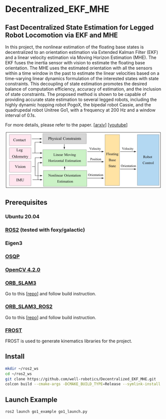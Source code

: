 # Decentralized_EKF_MHE
## Fast Decentralized State Estimation for Legged Robot Locomotion via EKF and MHE

In this project, the nonlinear estimation of the floating base states is decentralized to an orientation estimation via Extended Kalman Filter (EKF) and a linear velocity estimation via Moving Horizon Estimation (MHE). The EKF fuses the inertia sensor with vision to estimate the floating base orientation. The MHE uses the estimated orientation with all the sensors within a time window in the past to estimate the linear velocities based on a time-varying linear dynamics formulation of the interested states with state constraints. This decoupling of state estimation promotes the desired balance of computation efficiency, accuracy of estimation, and the inclusion of state constraints. The proposed method is shown to be capable of providing accurate state estimation to several legged robots, including the highly dynamic hopping robot PogoX, the bipedal robot Cassie, and the quadrupedal robot Unitree Go1, with a frequency at 200 Hz and a window interval of 0.1s.

For more details, please refer to the paper. [[arxiv](http://www.arxiv.org/abs/2405.20567)] [[youtube](https://www.youtube.com/watch?v=k3bBO87UIlk)]

![Alt text](BlockDiagram.jpg)

## Prerequisites

### Ubuntu 20.04

### [ROS2](https://docs.ros.org/en/galactic/index.html) (tested with foxy/galactic)

### Eigen3

### [OSQP](https://osqp.org/docs/get_started/)

### [OpenCV 4.2.0](https://opencv.org/) 

### [ORB_SLAM3](https://github.com/UZ-SLAMLab/ORB_SLAM3)

Go to this [[repo](https://github.com/zang09/ORB-SLAM3-STEREO-FIXED)] and follow build instruction. 

### [ORB_SLAM3_ROS2](https://github.com/zang09/ORB_SLAM3_ROS2?tab=readme-ov-file)

Go to this [[repo](https://github.com/zang09/ORB_SLAM3_ROS2?tab=readme-ov-file)] and follow build instruction. 

### [FROST](https://ayonga.github.io/frost-dev/pages/installation.html)
FROST is used to generate kinematics libraries for the project.

## Install
```bash
mkdir ~/ros2_ws
cd ~/ros2_ws
git clone https://github.com/well-robotics/Decentralized_EKF_MHE.git
colcon build --cmake-args -DCMAKE_BUILD_TYPE=Release --symlink-install
```
## Launch Example
```bash
ros2 launch go1_example go1_launch.py
```
